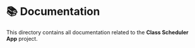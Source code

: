 # 📚 Documentation

This directory contains all documentation related to the **Class Scheduler App** project.